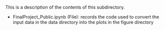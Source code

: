 This is a description of the contents of this subdirectory.
- FinalProject_Public.ipynb (File): records the code used to convert the input data in the data directory into the plots in the figure directory
